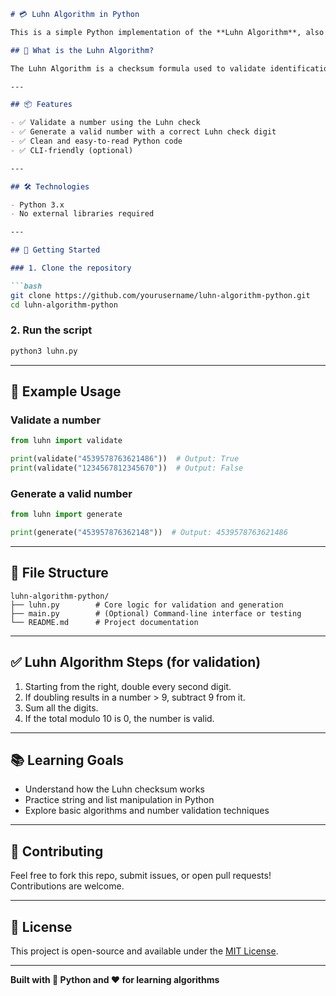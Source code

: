 ```markdown
# 💳 Luhn Algorithm in Python

This is a simple Python implementation of the **Luhn Algorithm**, also known as the "modulus 10" or "mod 10" algorithm. It's widely used to validate identification numbers like **credit card numbers**, **IMEIs**, and **national IDs**.

## 📘 What is the Luhn Algorithm?

The Luhn Algorithm is a checksum formula used to validate identification numbers. It works by performing a series of calculations on the digits of a number and checking whether the result meets a specific condition (usually that the total modulo 10 is 0).

---

## 📦 Features

- ✅ Validate a number using the Luhn check
- ✅ Generate a valid number with a correct Luhn check digit
- ✅ Clean and easy-to-read Python code
- ✅ CLI-friendly (optional)

---

## 🛠️ Technologies

- Python 3.x
- No external libraries required

---

## 🚀 Getting Started

### 1. Clone the repository

```bash
git clone https://github.com/yourusername/luhn-algorithm-python.git
cd luhn-algorithm-python
```

### 2. Run the script

```bash
python3 luhn.py
```

---

## 🧠 Example Usage

### Validate a number

```python
from luhn import validate

print(validate("4539578763621486"))  # Output: True
print(validate("1234567812345670"))  # Output: False
```

### Generate a valid number

```python
from luhn import generate

print(generate("453957876362148"))  # Output: 4539578763621486
```

---

## 📁 File Structure

```
luhn-algorithm-python/
├── luhn.py        # Core logic for validation and generation
├── main.py        # (Optional) Command-line interface or testing
└── README.md      # Project documentation
```

---

## ✅ Luhn Algorithm Steps (for validation)

1. Starting from the right, double every second digit.
2. If doubling results in a number > 9, subtract 9 from it.
3. Sum all the digits.
4. If the total modulo 10 is 0, the number is valid.

---

## 📚 Learning Goals

- Understand how the Luhn checksum works
- Practice string and list manipulation in Python
- Explore basic algorithms and number validation techniques

---

## 🙌 Contributing

Feel free to fork this repo, submit issues, or open pull requests! Contributions are welcome.

---

## 📄 License

This project is open-source and available under the [MIT License](LICENSE).

---

**Built with 🐍 Python and ❤️ for learning algorithms**
```

